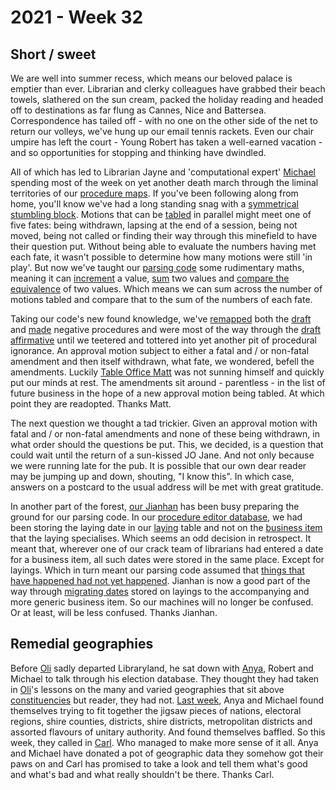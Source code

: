 # 2021 - Week 32

## Short / sweet

We are well into summer recess, which means our beloved palace is emptier than ever. Librarian and clerky colleagues have grabbed their beach towels, slathered on the sun cream, packed the holiday reading and headed off to destinations as far flung as Cannes, Nice and Battersea. Correspondence has tailed off - with no one on the other side of the net to return our volleys, we've hung up our email tennis rackets. Even our chair umpire has left the court - Young Robert has taken a well-earned vacation - and so opportunities for stopping and thinking have dwindled.

All of which has led to Librarian Jayne and 'computational expert' [Michael](https://twitter.com/fantasticlife) spending most of the week on yet another death march through the liminal territories of our [procedure maps](https://ukparliament.github.io/ontologies/procedure/procedure-ontology.html#maps). If you've been following along from home, you'll know we've had a long standing snag with a [symmetrical stumbling block](https://ukparliament.github.io/ontologies/procedure/flowcharts/meta/design-notes/with-route-types/#limitations-in-parsing-procedure-maps-symmetry-of-multiple-actualisations). Motions that can be [tabled](https://ukparliament.github.io/ontologies/tabling/tabling-ontology.html#d4e51) in parallel might meet one of five fates: being withdrawn, lapsing at the end of a session, being not moved, being not called or finding their way through this minefield to have their question put. Without being able to evaluate the numbers having met each fate, it wasn't possible to determine how many motions were still 'in play'. But now we've taught our [parsing code](https://api.parliament.uk/procedures/meta/comments) some rudimentary maths, meaning it can [increment](https://api.parliament.uk/procedures/comments/increment_step.rb.html) a value, [sum](https://api.parliament.uk/procedures/comments/sum_step.rb.html) two values and [compare the equivalence](https://api.parliament.uk/procedures/comments/equals_step.rb.html) of two values. Which means we can sum across the number of motions tabled and compare that to the sum of the numbers of each fate.

Taking our code's new found knowledge, we've [remapped](https://trello.com/c/oHRtD4ru/159-redo-all-si-procedures) both the [draft](https://ukparliament.github.io/ontologies/procedure/maps/secondary-legislation/statutory-instruments/negative-procedures/draft/draft-negative.pdf) and [made](https://ukparliament.github.io/ontologies/procedure/maps/secondary-legislation/statutory-instruments/negative-procedures/made/made-negative.pdf) negative procedures and were most of the way through the [draft affirmative](https://ukparliament.github.io/ontologies/procedure/maps/secondary-legislation/statutory-instruments/affirmative-procedures/draft/draft-affirmative.pdf) until we teetered and tottered into yet another pit of procedural ignorance. An approval motion subject to either a fatal and / or non-fatal amendment and then itself withdrawn, what fate, we wondered, befell the amendments. Luckily [Table Office Matt](https://twitter.com/MattKorris) was not sunning himself and quickly put our minds at rest. The amendments sit around - parentless - in the list of future business in the hope of a new approval motion being tabled. At which point they are readopted. Thanks Matt.

The next question we thought a tad trickier. Given an approval motion with fatal and / or non-fatal amendments and none of these being withdrawn, in what order should the questions be put. This, we decided, is a question that could wait until the return of a sun-kissed JO Jane. And not only because we were running late for the pub. It is possible that our own dear reader may be jumping up and down, shouting, "I know this". In which case, answers on a postcard to the usual address will be met with great gratitude.

In another part of the forest, [our Jianhan](https://twitter.com/jianhanzhu) has been busy preparing the ground for our parsing code. In our [procedure editor database](https://github.com/ukparliament/ontologies/blob/master/procedure/meta/editor/schema.pdf), we had been storing the laying date in our [laying](https://ukparliament.github.io/ontologies/laying/laying-ontology.html#d4e106) table and not on the [business item](https://ukparliament.github.io/ontologies/procedure/procedure-ontology.html#d4e211) that the laying specialises. Which seems an odd decision in retrospect. It meant that, wherever one of our crack team of librarians had entered a date for a business item, all such dates were stored in the same place. Except for layings. Which in turn meant our parsing code assumed that [things that have happened had not yet happened](https://api.parliament.uk/procedures/work-packages/9). Jianhan is now a good part of the way through [migrating dates](https://trello.com/c/YSqaw3F6/8-ensure-laying-business-items-have-a-business-item-date) stored on layings to the accompanying and more generic business item. So our machines will no longer be confused. Or at least, will be less confused. Thanks Jianhan.

## Remedial geographies

Before [Oli](https://twitter.com/olihawkins) sadly departed Libraryland, he sat down with [Anya](https://twitter.com/bitten_), Robert and Michael to talk through his election database. They thought they had taken in [Oli](https://twitter.com/olihawkins)'s lessons on the many and varied geographies that sit above [constituencies](https://ukparliament.github.io/ontologies/election/election-ontology.html#d4e102) but reader, they had not. [Last week](https://ukparliament.github.io/ontologies/meta/weeknotes/2021/31/), Anya and Michael found themselves trying to fit together the jigsaw pieces of nations, electoral regions, shire counties, districts, shire districts, metropolitan districts and assorted flavours of unitary authority. And found themselves baffled. So this week, they called in [Carl](https://twitter.com/carlbaker). Who managed to make more sense of it all. Anya and Michael have donated a pot of geographic data they somehow got their paws on and Carl has promised to take a look and tell them what's good and what's bad and what really shouldn't be there. Thanks Carl.